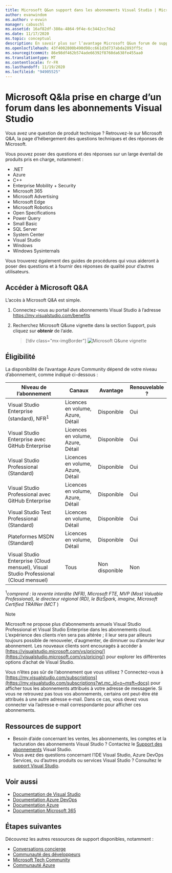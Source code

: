 ```yaml
---
title: Microsoft Q&un support dans les abonnements Visual Studio | Microsoft Docs
author: evanwindom
ms.author: v-evwin
manager: cabuschl
ms.assetid: 16af82df-380a-4864-9f4e-6c3442cc7da2
ms.date: 11/17/2020
ms.topic: conceptual
description: En savoir plus sur l’avantage Microsoft Q&un forum de support inclus dans les abonnements Visual Studio sélectionnés.
ms.openlocfilehash: 43f4002800b490d98cc661d3d737abda2893ff5c
ms.sourcegitcommit: 86e98df462b574ade66392f8760da638fe455aa0
ms.translationtype: MT
ms.contentlocale: fr-FR
ms.lasthandoff: 11/19/2020
ms.locfileid: "94905525"
---
```

# <a name="microsoft-qa-forum-support-in-visual-studio-subscriptions"></a>Microsoft Q&la prise en charge d’un forum dans les abonnements Visual Studio
Vous avez une question de produit technique ? Retrouvez-le sur Microsoft Q&A, la page d’hébergement des questions techniques et des réponses de Microsoft.

Vous pouvez poser des questions et des réponses sur un large éventail de produits pris en charge, notamment :
- .NET
- Azure
- C++
- Enterprise Mobility + Security
- Microsoft 365
- Microsoft Advertising
- Microsoft Edge
- Microsoft Robotics
- Open Specifications
- Power Query 
- Small Basic
- SQL Server
- System Center
- Visual Studio
- Windows 
- Windows Sysinternals

Vous trouverez également des guides de procédures qui vous aideront à poser des questions et à fournir des réponses de qualité pour d’autres utilisateurs. 

## <a name="access-microsoft-qa"></a>Accéder à Microsoft Q&A
L’accès à Microsoft Q&A est simple. 
1. Connectez-vous au portail des abonnements Visual Studio à l’adresse <https://my.visualstudio.com/benefits>
0. Recherchez Microsoft Q&une vignette dans la section Support, puis cliquez sur **obtenir** de l’aide.

   > [!div class="mx-imgBorder"]
   > ![Microsoft Q&une vignette](_img/vs-microsoft-qa/vs-microsoft-qa-tile.png "Cliquez sur « obtenir de l’aide » pour vous connecter au Microsoft Q&un forum")

## <a name="eligibility"></a>Éligibilité
La disponibilité de l’avantage Azure Community dépend de votre niveau d’abonnement, comme indiqué ci-dessous :

|                                          Niveau de l’abonnement                                           |     Canaux      |    Avantage    | Renouvelable ? |
|-------------------------------------------------------------------------------------------------------|-------------------|---------------|------------|
|                           Visual Studio Enterprise (standard), NFR<sup>1</sup>                            | Licences en volume, Azure, Détail |   Disponible    |    Oui     |
|                           Visual Studio Enterprise avec GitHub Enterprise                           | Licences en volume, Azure, Détail |   Disponible    |    Oui     |
|                          Visual Studio Professional (Standard)                          | Licences en volume, Azure, Détail |   Disponible    |    Oui     |
|                          Visual Studio Professional avec GitHub Enterprise                          | Licences en volume, Azure, Détail |   Disponible    |    Oui     |
|                              Visual Studio Test Professional (Standard)                               |    Licences en volume, Détail     |   Disponible    |    Oui     |
|                                       Plateformes MSDN (Standard)                                       |    Licences en volume, Détail     |   Disponible    |    Oui     |
| Visual Studio Enterprise (Cloud mensuel), Visual Studio Professional (Cloud mensuel)|        Tous        | Non disponible |     Non     |

<sup>1</sup>*comprend : la revente interdite (NFR), Microsoft FTE, MVP (Most Valuable Professional), le directeur régional (RD), le BizSpark, imagine, Microsoft Certified TRAINer (MCT* )  

> [!NOTE]
> Microsoft ne propose plus d’abonnements annuels Visual Studio Professional et Visual Studio Enterprise dans les abonnements cloud. L’expérience des clients n’en sera pas altérée ; il leur sera par ailleurs toujours possible de renouveler, d’augmenter, de diminuer ou d’annuler leur abonnement. Les nouveaux clients sont encouragés à accéder à [https://visualstudio.microsoft.com/vs/pricing/](https://visualstudio.microsoft.com/vs/pricing/) pour explorer les différentes options d’achat de Visual Studio.

Vous n’êtes pas sûr de l’abonnement que vous utilisez ?  Connectez-vous à [https://my.visualstudio.com/subscriptions](https://my.visualstudio.com/subscriptions?wt.mc_id=o~msft~docs) pour afficher tous les abonnements attribués à votre adresse de messagerie. Si vous ne retrouvez pas tous vos abonnements, certains ont peut-être été attribués à une autre adresse e-mail.  Dans ce cas, vous devez vous connecter via l’adresse e-mail correspondante pour afficher ces abonnements.

## <a name="support-resources"></a>Ressources de support
- Besoin d’aide concernant les ventes, les abonnements, les comptes et la facturation des abonnements Visual Studio ?  Contactez le [Support des abonnements](https://visualstudio.microsoft.com/subscriptions/support/) Visual Studio.
- Vous avez des questions concernant l’IDE Visual Studio, Azure DevOps Services, ou d’autres produits ou services Visual Studio ?  Consultez le [support Visual Studio](https://visualstudio.microsoft.com/support/).

## <a name="see-also"></a>Voir aussi
- [Documentation de Visual Studio](/visualstudio/)
- [Documentation Azure DevOps](/azure/devops/)
- [Documentation Azure](/azure/)
- [Documentation Microsoft 365](/microsoft-365/)

## <a name="next-steps"></a>Étapes suivantes
Découvrez les autres ressources de support disponibles, notamment :
- [Conversations concierge](vs-concierge-chat.md)
- [Communauté des développeurs](vs-developer-community.md)
- [Microsoft Tech Community](vs-microsoft-tech-community.md)
- [Communauté Azure](vs-azure-community.md)